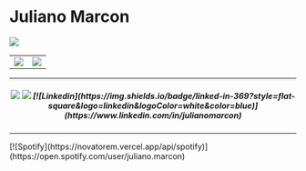 <h1> Juliano Marcon </h1>
<img src="https://github-profile-trophy.vercel.app/?username=jmarcon&title=Commit,Stars,Followers,Issues,Repositories&margin-w=15&no-frame=true" />
<table>
  <tr>
    <td>
      <img src="https://github-readme-stats.vercel.app/api/top-langs/?username=jmarcon&&layout=compact" />
    </td>
    <td>
      <img src="https://github-readme-stats.vercel.app/api?username=jmarcon&show_icons=true&hide=prs,issues" />
    </td>
  </tr>
</table>
<hr/>
<h5 align="center">
  <code><img src="https://img.shields.io/github/followers/jmarcon" /></code>
  <code><img src="https://visitor-badge.laobi.icu/badge?page_id=jmarcon" /></code>
  [![Linkedin](https://img.shields.io/badge/linked-in-369?style=flat-square&logo=linkedin&logoColor=white&color=blue)](https://www.linkedin.com/in/julianomarcon)
</h5>
<hr/>
[![Spotify](https://novatorem.vercel.app/api/spotify)](https://open.spotify.com/user/juliano.marcon)
